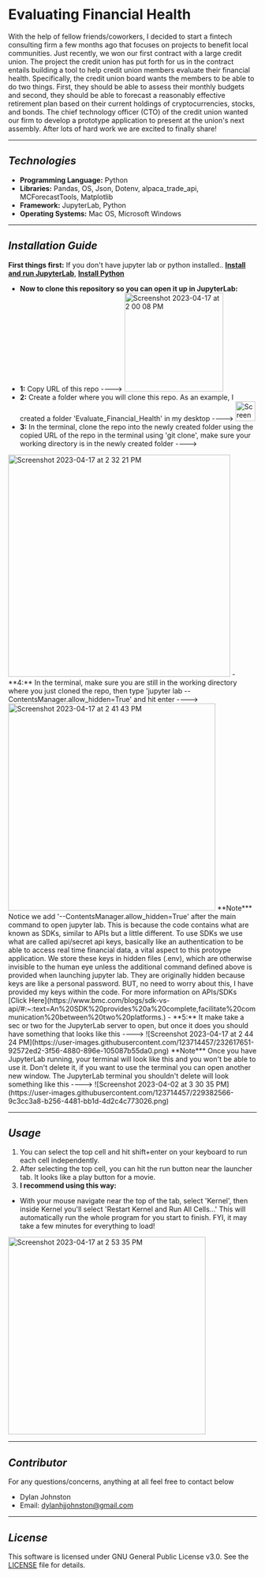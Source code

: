 # Evaluating Financial Health

With the help of fellow friends/coworkers, I decided to start a fintech consulting firm a few months ago that focuses on projects to benefit local communities. Just recently, we won our first contract with a large credit union. The project the credit union has put forth for us in the contract entails building a tool to help credit union members evaluate their financial health. Specifically, the credit union board wants the members to be able to do two things. First, they should be able to assess their monthly budgets and second, they should be able to forecast a reasonably effective retirement plan based on their current holdings of cryptocurrencies, stocks, and bonds. The chief technology officer (CTO) of the credit union wanted our firm to develop a prototype application to present at the union's next assembly. After lots of hard work we are excited to finally share! 

---

## *Technologies*

- **Programming Language:** Python
- **Libraries:** Pandas, OS, Json, Dotenv, alpaca_trade_api, MCForecastTools, Matplotlib
- **Framework:** JupyterLab, Python
- **Operating Systems:** Mac OS, Microsoft Windows

---

## *Installation Guide*

**First things first:**
If you don't have jupyter lab or python installed..
**[Install and run JupyterLab](https://jupyter.org/install)**,
**[Install Python](https://www.python.org/downloads/)**
- **Now to clone this repository so you can open it up in JupyterLab:**
- **1:** Copy URL of this repo ----> <img width="200" alt="Screenshot 2023-04-17 at 2 00 08 PM" src="https://user-images.githubusercontent.com/123714457/232610445-b7b7b5ff-f261-4b83-bf71-ae09bab3a63d.png">
- **2:** Create a folder where you will clone this repo. As an example, I created a folder 'Evaluate_Financial_Health' in my desktop ----> <img width="40" alt="Screenshot 2023-04-17 at 2 01 00 PM" src="https://user-images.githubusercontent.com/123714457/232610664-677709bc-521b-4d98-a6d6-4130592af985.png">
- **3:** In the terminal, clone the repo into the newly created folder using the copied URL of the repo in the terminal using 'git clone', make sure your working directory is in the newly created folder ---->
<img width="450" alt="Screenshot 2023-04-17 at 2 32 21 PM" src="https://user-images.githubusercontent.com/123714457/232616260-0013e619-bb73-4bfb-9d3b-94ea93e4a5b1.png">
- **4:** In the terminal, make sure you are still in the working directory where you just cloned the repo, then type 'jupyter lab --ContentsManager.allow_hidden=True' and hit enter ----> <img width="420" alt="Screenshot 2023-04-17 at 2 41 43 PM" src="https://user-images.githubusercontent.com/123714457/232617242-2fcd5b8f-8d49-4d55-9252-b27c52592ecb.png">
**Note*** Notice we add '--ContentsManager.allow_hidden=True' after the main command to open jupyter lab. This is because the code contains what are known as SDKs, similar to APIs but a little different. To use SDKs we use what are called api/secret api keys, basically like an authentication to be able to access real time financial data, a vital aspect to this protoype application. We store these keys in hidden files (.env), which are otherwise invisible to the human eye unless the additional command defined above is provided when launching jupyter lab. They are originally hidden because keys are like a personal password. BUT, no need to worry about this, I have provided my keys within the code. For more information on APIs/SDKs [Click Here](https://www.bmc.com/blogs/sdk-vs-api/#:~:text=An%20SDK%20provides%20a%20complete,facilitate%20communication%20between%20two%20platforms.)
- **5:** It make take a sec or two for the JupyterLab server to open, but once it does you should have something that looks like this ---->
![Screenshot 2023-04-17 at 2 44 24 PM](https://user-images.githubusercontent.com/123714457/232617651-92572ed2-3f56-4880-896e-105087b55da0.png)
**Note*** Once you have JupyterLab running, your terminal will look like this and you won't be able to use it. Don't delete it, if you want to use the terminal you can open another new window. The JupyterLab terminal you shouldn't delete will look something like this ----> ![Screenshot 2023-04-02 at 3 30 35 PM](https://user-images.githubusercontent.com/123714457/229382566-9c3cc3a8-b256-4481-bb1d-4d2c4c773026.png)

---

## *Usage*

1. You can select the top cell and hit shift+enter on your keyboard to run each cell independently.
2. After selecting the top cell, you can hit the run button near the launcher tab. It looks like a play button for a movie.
3. **I recommend using this way:** 
- With your mouse navigate near the top of the tab, select 'Kernel', then inside Kernel you'll select 'Restart Kernel and Run All Cells...' This will automatically run the whole program for you start to finish. FYI, it may take a few minutes for everything to load!
<img width="400" alt="Screenshot 2023-04-17 at 2 53 35 PM" src="https://user-images.githubusercontent.com/123714457/232619135-6b2f77be-d543-4a59-a4ad-6e62b2113c6c.png">

---

## *Contributor*
For any questions/concerns, anything at all feel free to contact below
- Dylan Johnston
- Email: dylanhjjohnston@gmail.com


---

## *License*

This software is licensed under GNU General Public License v3.0. See the [LICENSE](https://github.com/djohnst914/Loan_Qualifier_New_Feature/blob/main/LICENSE) file for details. 